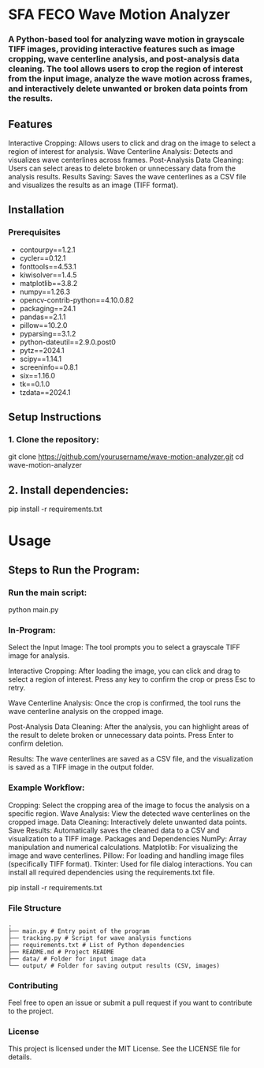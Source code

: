 # SFA FECO Wave Motion Analyzer

### A Python-based tool for analyzing wave motion in grayscale TIFF images, providing interactive features such as image cropping, wave centerline analysis, and post-analysis data cleaning. The tool allows users to crop the region of interest from the input image, analyze the wave motion across frames, and interactively delete unwanted or broken data points from the results.

## Features

Interactive Cropping: Allows users to click and drag on the image to select a region of interest for analysis.
Wave Centerline Analysis: Detects and visualizes wave centerlines across frames.
Post-Analysis Data Cleaning: Users can select areas to delete broken or unnecessary data from the analysis results.
Results Saving: Saves the wave centerlines as a CSV file and visualizes the results as an image (TIFF format).

## Installation

### Prerequisites

- contourpy==1.2.1
- cycler==0.12.1
- fonttools==4.53.1
- kiwisolver==1.4.5
- matplotlib==3.8.2
- numpy==1.26.3
- opencv-contrib-python==4.10.0.82
- packaging==24.1
- pandas==2.1.1
- pillow==10.2.0
- pyparsing==3.1.2
- python-dateutil==2.9.0.post0
- pytz==2024.1
- scipy==1.14.1
- screeninfo==0.8.1
- six==1.16.0
- tk==0.1.0
- tzdata==2024.1

## Setup Instructions

### 1. Clone the repository:

git clone https://github.com/yourusername/wave-motion-analyzer.git
cd wave-motion-analyzer

## 2. Install dependencies:

pip install -r requirements.txt

# Usage

## Steps to Run the Program:

### Run the main script:

python main.py

### In-Program:

Select the Input Image: The tool prompts you to select a grayscale TIFF image for analysis.

Interactive Cropping: After loading the image, you can click and drag to select a region of interest. Press any key to confirm the crop or press Esc to retry.

Wave Centerline Analysis: Once the crop is confirmed, the tool runs the wave centerline analysis on the cropped image.

Post-Analysis Data Cleaning: After the analysis, you can highlight areas of the result to delete broken or unnecessary data points. Press Enter to confirm deletion.

Results: The wave centerlines are saved as a CSV file, and the visualization is saved as a TIFF image in the output folder.

### Example Workflow:

Cropping: Select the cropping area of the image to focus the analysis on a specific region.
Wave Analysis: View the detected wave centerlines on the cropped image.
Data Cleaning: Interactively delete unwanted data points.
Save Results: Automatically saves the cleaned data to a CSV and visualization to a TIFF image.
Packages and Dependencies
NumPy: Array manipulation and numerical calculations.
Matplotlib: For visualizing the image and wave centerlines.
Pillow: For loading and handling image files (specifically TIFF format).
Tkinter: Used for file dialog interactions.
You can install all required dependencies using the requirements.txt file.

pip install -r requirements.txt

### File Structure

```
.
├── main.py # Entry point of the program
├── tracking.py # Script for wave analysis functions
├── requirements.txt # List of Python dependencies
├── README.md # Project README
├── data/ # Folder for input image data
└── output/ # Folder for saving output results (CSV, images)
```

### Contributing

Feel free to open an issue or submit a pull request if you want to contribute to the project.

### License

This project is licensed under the MIT License. See the LICENSE file for details.
